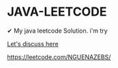 # JAVA-LEETCODE
✔ My java leetcode Solution. i'm try

<a href="">Let's discuss here</a>

https://leetcode.com/NGUENAZEBS/
